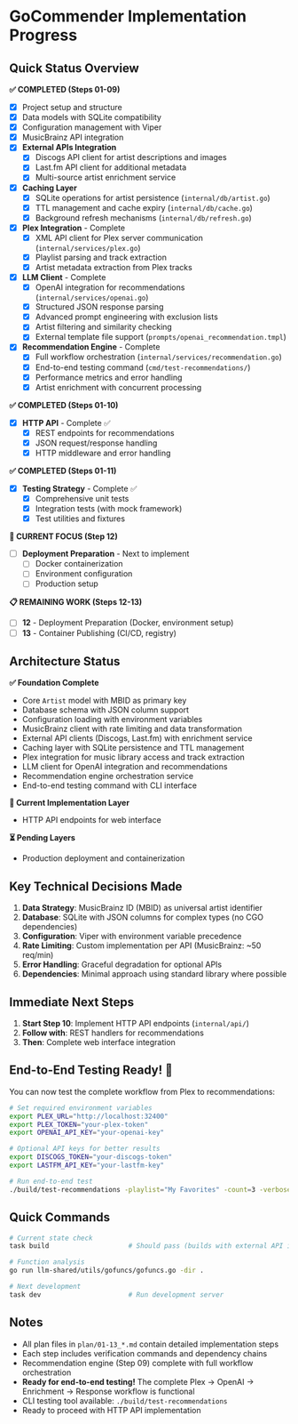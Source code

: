 # GoCommender Implementation Progress

## Quick Status Overview

**✅ COMPLETED (Steps 01-09)**

- [x] Project setup and structure
- [x] Data models with SQLite compatibility
- [x] Configuration management with Viper
- [x] MusicBrainz API integration
- [x] **External APIs Integration**
  - [x] Discogs API client for artist descriptions and images
  - [x] Last.fm API client for additional metadata
  - [x] Multi-source artist enrichment service
- [x] **Caching Layer**
  - [x] SQLite operations for artist persistence (`internal/db/artist.go`)
  - [x] TTL management and cache expiry (`internal/db/cache.go`)
  - [x] Background refresh mechanisms (`internal/db/refresh.go`)
- [x] **Plex Integration** - Complete
  - [x] XML API client for Plex server communication (`internal/services/plex.go`)
  - [x] Playlist parsing and track extraction
  - [x] Artist metadata extraction from Plex tracks
- [x] **LLM Client** - Complete
  - [x] OpenAI integration for recommendations (`internal/services/openai.go`)
  - [x] Structured JSON response parsing
  - [x] Advanced prompt engineering with exclusion lists
  - [x] Artist filtering and similarity checking
  - [x] External template file support (`prompts/openai_recommendation.tmpl`)
- [x] **Recommendation Engine** - Complete
  - [x] Full workflow orchestration (`internal/services/recommendation.go`)
  - [x] End-to-end testing command (`cmd/test-recommendations/`)
  - [x] Performance metrics and error handling
  - [x] Artist enrichment with concurrent processing

**✅ COMPLETED (Steps 01-10)**

- [x] **HTTP API** - Complete ✅
  - [x] REST endpoints for recommendations
  - [x] JSON request/response handling
  - [x] HTTP middleware and error handling

**✅ COMPLETED (Steps 01-11)**

- [x] **Testing Strategy** - Complete ✅
  - [x] Comprehensive unit tests
  - [x] Integration tests (with mock framework)
  - [x] Test utilities and fixtures

**🚧 CURRENT FOCUS (Step 12)**

- [ ] **Deployment Preparation** - Next to implement
  - [ ] Docker containerization
  - [ ] Environment configuration
  - [ ] Production setup

**📋 REMAINING WORK (Steps 12-13)**

- [ ] **12** - Deployment Preparation (Docker, environment setup)
- [ ] **13** - Container Publishing (CI/CD, registry)

## Architecture Status

**✅ Foundation Complete**

- Core `Artist` model with MBID as primary key
- Database schema with JSON column support
- Configuration loading with environment variables
- MusicBrainz client with rate limiting and data transformation
- External API clients (Discogs, Last.fm) with enrichment service
- Caching layer with SQLite persistence and TTL management
- Plex integration for music library access and track extraction
- LLM client for OpenAI integration and recommendations
- Recommendation engine orchestration service
- End-to-end testing command with CLI interface

**🔄 Current Implementation Layer**

- HTTP API endpoints for web interface

**⏳ Pending Layers**

- Production deployment and containerization

## Key Technical Decisions Made

1. **Data Strategy**: MusicBrainz ID (MBID) as universal artist identifier
2. **Database**: SQLite with JSON columns for complex types (no CGO dependencies)
3. **Configuration**: Viper with environment variable precedence
4. **Rate Limiting**: Custom implementation per API (MusicBrainz: ~50 req/min)
5. **Error Handling**: Graceful degradation for optional APIs
6. **Dependencies**: Minimal approach using standard library where possible

## Immediate Next Steps

1. **Start Step 10**: Implement HTTP API endpoints (`internal/api/`)
2. **Follow with**: REST handlers for recommendations
3. **Then**: Complete web interface integration

## End-to-End Testing Ready! 🎉

You can now test the complete workflow from Plex to recommendations:

```bash
# Set required environment variables
export PLEX_URL="http://localhost:32400"
export PLEX_TOKEN="your-plex-token"
export OPENAI_API_KEY="your-openai-key"

# Optional API keys for better results
export DISCOGS_TOKEN="your-discogs-token"
export LASTFM_API_KEY="your-lastfm-key"

# Run end-to-end test
./build/test-recommendations -playlist="My Favorites" -count=3 -verbose
```

## Quick Commands

```bash
# Current state check
task build                    # Should pass (builds with external API integration)

# Function analysis
go run llm-shared/utils/gofuncs/gofuncs.go -dir .

# Next development
task dev                      # Run development server
```

## Notes

- All plan files in `plan/01-13_*.md` contain detailed implementation steps
- Each step includes verification commands and dependency chains
- Recommendation engine (Step 09) complete with full workflow orchestration
- **Ready for end-to-end testing!** The complete Plex → OpenAI → Enrichment → Response workflow is functional
- CLI testing tool available: `./build/test-recommendations`
- Ready to proceed with HTTP API implementation
